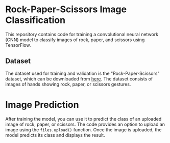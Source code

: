 # Rock-Paper-Scissors Image Classification

This repository contains code for training a convolutional neural network (CNN) model to classify
images of rock, paper, and scissors using TensorFlow.

## Dataset

The dataset used for training and validation is the "Rock-Paper-Scissors" dataset, which can be downloaded from [here](https://github.com/dicodingacademy/assets/releases/download/release/rockpaperscissors.zip). The dataset consists of images of hands showing rock, paper, or scissors gestures.

# Image Prediction

After training the model, you can use it to predict the class of an uploaded image of rock, paper, or scissors.
The code provides an option to upload an image using the `files.upload()` function.
Once the image is uploaded, the model predicts its class and displays the result.
